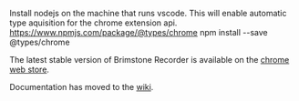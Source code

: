 Install nodejs on the machine that runs vscode. This will enable automatic type aquisition for the chrome extension api.
https://www.npmjs.com/package/@types/chrome
npm install --save @types/chrome

The latest stable version of Brimstone Recorder is available on the [chrome web store](https://chrome.google.com/webstore/search/brimstone-recorder?hl=en).

Documentation has moved to the [wiki](https://github.com/zacfilan/brimstone-recorder/wiki).
